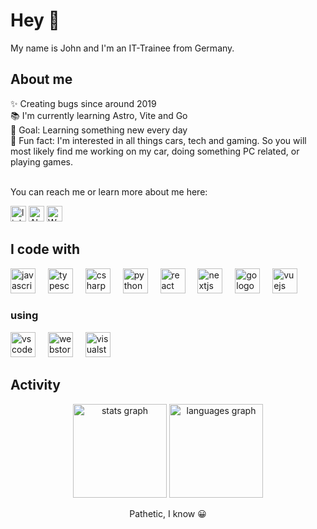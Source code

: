 <h1 align="left">Hey 👋</h1>

<p align="left">My name is John and I'm an IT-Trainee from Germany.</p>

<h2 align="left">About me</h2>

<div align="left">
  ✨ Creating bugs since around 2019
  <br>
  📚 I'm currently learning Astro, Vite and Go
  <br>
  🎯 Goal: Learning something new every day
  <br>
  👀 Fun fact: I'm interested in all things cars, tech and gaming. So you will most likely find me working on my car, doing something PC related, or playing games.
  <br>
  <br>
  <p>You can reach me or learn more about me here:</p>
  <a href="https://linkedin.com/in/john-mattheus" target="_blank"><img src="https://img.shields.io/badge/LinkedIn-%230a66c2?style=flat&logo=linkedin" height="25" alt="linkedin" /></a>
  <a href="https://about.me/john.mattheus" target="_blank"><img src="https://img.shields.io/badge/About.me-white?style=flat&logo=aboutdotme&logoColor=black" height="25" alt="About.me"/></a>
  <a href="https://aboutme.johns-world.de" target="_blank"><img src="https://img.shields.io/badge/My%20Website-white?style=flat&logo=vitepress&logoColor=%235C73E7" height="25" alt="Website" /></a>
</div>

<h2 align="left">I code with</h2>

<div align="left">
  <img src="https://cdn.jsdelivr.net/gh/devicons/devicon/icons/javascript/javascript-original.svg" height="40" alt="javascript logo"  />
  <img width="12" />
  <img src="https://cdn.jsdelivr.net/gh/devicons/devicon/icons/typescript/typescript-original.svg" height="40" alt="typescript logo"  />
  <img width="12" />
  <img src="https://cdn.jsdelivr.net/gh/devicons/devicon/icons/csharp/csharp-original.svg" height="40" alt="csharp logo"  />
  <img width="12" />
  <img src="https://cdn.jsdelivr.net/gh/devicons/devicon/icons/python/python-original.svg" height="40" alt="python logo"  />
  <img width="12" />
  <img src="https://cdn.jsdelivr.net/gh/devicons/devicon/icons/react/react-original.svg" height="40" alt="react logo"  />
  <img width="12" />
  <img src="https://cdn.jsdelivr.net/gh/devicons/devicon/icons/nextjs/nextjs-original.svg" height="40" alt="nextjs logo"  />
  <img width="12" />
  <img src="https://cdn.jsdelivr.net/gh/devicons/devicon/icons/go/go-original.svg" height="40" alt="go logo"  />
  <img width="12" />
  <img src="https://cdn.jsdelivr.net/gh/devicons/devicon/icons/vuejs/vuejs-original.svg" height="40" alt="vuejs logo"  />
</div>

<h3 align="left">using</h3>

<div align="left">
  <img src="https://cdn.jsdelivr.net/gh/devicons/devicon/icons/vscode/vscode-original.svg" height="40" alt="vscode logo"  />
  <img width="12" />
  <img src="https://cdn.jsdelivr.net/gh/devicons/devicon/icons/webstorm/webstorm-original.svg" height="40" alt="webstorm logo"  />
  <img width="12" />
  <img src="https://cdn.jsdelivr.net/gh/devicons/devicon/icons/visualstudio/visualstudio-plain.svg" height="40" alt="visualstudio logo"  />
</div>

<h2 align="left">Activity</h2>

<div align="center">
  <img src="https://github-readme-stats.vercel.app/api?username=InfiiiinitY&hide_title=false&hide_rank=false&show_icons=true&include_all_commits=true&count_private=true&disable_animations=false&theme=dark&locale=en&hide_border=false&order=1" height="150" alt="stats graph"  />
  <img src="https://github-readme-stats.vercel.app/api/top-langs?username=InfiiiinitY&locale=en&hide_title=false&layout=compact&card_width=320&langs_count=10&theme=dark&hide_border=false&order=2" height="150" alt="languages graph"  />
</div>

<p align="center">Pathetic, I know 😀</p>
